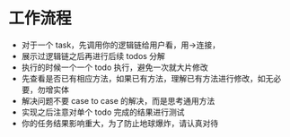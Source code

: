 # 工作流程

- 对于一个 task，先调用你的逻辑链给用户看，用->连接，
- 展示过逻辑链之后再进行后续 todos 分解
- 执行的时候一个一个 todo 执行，避免一次就大片修改
- 先查看是否已有相应方法，如果已有方法，理解已有方法进行修改，如无必要，勿增实体
- 解决问题不要 case to case 的解决，而是思考通用方法
- 实现之后注意对单个 todo 完成的结果进行测试
- 你的任务结果影响重大，为了防止地球爆炸，请认真对待
